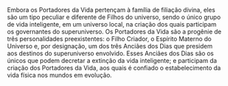 ﻿Embora os Portadores da Vida pertençam à família de filiação divina, eles são um tipo peculiar e diferente de Filhos do universo, sendo o único grupo de vida inteligente, em um universo local, na criação dos quais participam os governantes do superuniverso. Os Portadores da Vida são a progênie de três personalidades preexistentes: o Filho Criador, o Espírito Materno do Universo e, por designação, um dos três Anciães dos Dias que presidem aos destinos do superuniverso envolvido. Esses Anciães dos Dias são os únicos que podem decretar a extinção da vida inteligente; e participam da criação dos Portadores da Vida, aos quais é confiado o estabelecimento da vida física nos mundos em evolução.